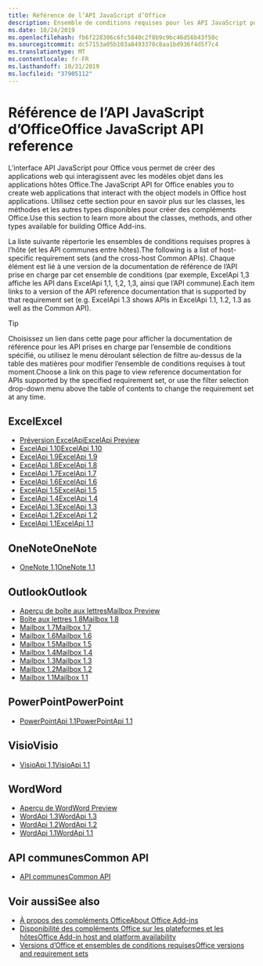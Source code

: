 ```yaml
---
title: Référence de l’API JavaScript d’Office
description: Ensemble de conditions requises pour les API JavaScript pour Office par hôte
ms.date: 10/24/2019
ms.openlocfilehash: fb6f228306c6fc5840c2f8b9c9bc46d56b43f50c
ms.sourcegitcommit: dc57153a05b103a8493370c8aa1bd936f4d5f7c4
ms.translationtype: MT
ms.contentlocale: fr-FR
ms.lasthandoff: 10/31/2019
ms.locfileid: "37905112"
---
```

# <a name="office-javascript-api-reference"></a><span data-ttu-id="4712e-103">Référence de l’API JavaScript d’Office</span><span class="sxs-lookup"><span data-stu-id="4712e-103">Office JavaScript API reference</span></span>

<span data-ttu-id="4712e-104">L’interface API JavaScript pour Office vous permet de créer des applications web qui interagissent avec les modèles objet dans les applications hôtes Office.</span><span class="sxs-lookup"><span data-stu-id="4712e-104">The JavaScript API for Office enables you to create web applications that interact with the object models in Office host applications.</span></span> <span data-ttu-id="4712e-105">Utilisez cette section pour en savoir plus sur les classes, les méthodes et les autres types disponibles pour créer des compléments Office.</span><span class="sxs-lookup"><span data-stu-id="4712e-105">Use this section to learn more about the classes, methods, and other types available for building Office Add-ins.</span></span>

<span data-ttu-id="4712e-106">La liste suivante répertorie les ensembles de conditions requises propres à l’hôte (et les API communes entre hôtes).</span><span class="sxs-lookup"><span data-stu-id="4712e-106">The following is a list of host-specific requirement sets (and the cross-host Common APIs).</span></span> <span data-ttu-id="4712e-107">Chaque élément est lié à une version de la documentation de référence de l’API prise en charge par cet ensemble de conditions (par exemple, ExcelApi 1,3 affiche les API dans ExcelApi 1,1, 1,2, 1,3, ainsi que l’API commune).</span><span class="sxs-lookup"><span data-stu-id="4712e-107">Each item links to a version of the API reference documentation that is supported by that requirement set (e.g. ExcelApi 1.3 shows APIs in ExcelApi 1.1, 1.2, 1.3 as well as the Common API).</span></span>

> [!TIP]
> <span data-ttu-id="4712e-108">Choisissez un lien dans cette page pour afficher la documentation de référence pour les API prises en charge par l’ensemble de conditions spécifié, ou utilisez le menu déroulant sélection de filtre au-dessus de la table des matières pour modifier l’ensemble de conditions requises à tout moment.</span><span class="sxs-lookup"><span data-stu-id="4712e-108">Choose a link on this page to view reference documentation for APIs supported by the specified requirement set, or use the filter selection drop-down menu above the table of contents to change the requirement set at any time.</span></span>

## <a name="excel"></a><span data-ttu-id="4712e-109">Excel</span><span class="sxs-lookup"><span data-stu-id="4712e-109">Excel</span></span>

- [<span data-ttu-id="4712e-110">Préversion ExcelApi</span><span class="sxs-lookup"><span data-stu-id="4712e-110">ExcelApi Preview</span></span>](/javascript/api/excel?view=excel-js-preview)
- [<span data-ttu-id="4712e-111">ExcelApi 1.10</span><span class="sxs-lookup"><span data-stu-id="4712e-111">ExcelApi 1.10</span></span>](/javascript/api/excel?view=excel-js-1.10)
- [<span data-ttu-id="4712e-112">ExcelApi 1.9</span><span class="sxs-lookup"><span data-stu-id="4712e-112">ExcelApi 1.9</span></span>](/javascript/api/excel?view=excel-js-1.9)
- [<span data-ttu-id="4712e-113">ExcelApi 1.8</span><span class="sxs-lookup"><span data-stu-id="4712e-113">ExcelApi 1.8</span></span>](/javascript/api/excel?view=excel-js-1.8)
- [<span data-ttu-id="4712e-114">ExcelApi 1.7</span><span class="sxs-lookup"><span data-stu-id="4712e-114">ExcelApi 1.7</span></span>](/javascript/api/excel?view=excel-js-1.7)
- [<span data-ttu-id="4712e-115">ExcelApi 1.6</span><span class="sxs-lookup"><span data-stu-id="4712e-115">ExcelApi 1.6</span></span>](/javascript/api/excel?view=excel-js-1.6)
- [<span data-ttu-id="4712e-116">ExcelApi 1.5</span><span class="sxs-lookup"><span data-stu-id="4712e-116">ExcelApi 1.5</span></span>](/javascript/api/excel?view=excel-js-1.5)
- [<span data-ttu-id="4712e-117">ExcelApi 1.4</span><span class="sxs-lookup"><span data-stu-id="4712e-117">ExcelApi 1.4</span></span>](/javascript/api/excel?view=excel-js-1.4)
- [<span data-ttu-id="4712e-118">ExcelApi 1.3</span><span class="sxs-lookup"><span data-stu-id="4712e-118">ExcelApi 1.3</span></span>](/javascript/api/excel?view=excel-js-1.3)
- [<span data-ttu-id="4712e-119">ExcelApi 1.2</span><span class="sxs-lookup"><span data-stu-id="4712e-119">ExcelApi 1.2</span></span>](/javascript/api/excel?view=excel-js-1.2)
- [<span data-ttu-id="4712e-120">ExcelApi 1.1</span><span class="sxs-lookup"><span data-stu-id="4712e-120">ExcelApi 1.1</span></span>](/javascript/api/excel?view=excel-js-1.1)

## <a name="onenote"></a><span data-ttu-id="4712e-121">OneNote</span><span class="sxs-lookup"><span data-stu-id="4712e-121">OneNote</span></span>

- [<span data-ttu-id="4712e-122">OneNote 1,1</span><span class="sxs-lookup"><span data-stu-id="4712e-122">OneNote 1.1</span></span>](/javascript/api/onenote?view=onenote-js-1.1)

## <a name="outlook"></a><span data-ttu-id="4712e-123">Outlook</span><span class="sxs-lookup"><span data-stu-id="4712e-123">Outlook</span></span>

- [<span data-ttu-id="4712e-124">Aperçu de boîte aux lettres</span><span class="sxs-lookup"><span data-stu-id="4712e-124">Mailbox Preview</span></span>](/javascript/api/outlook?view=outlook-js-preview)
- [<span data-ttu-id="4712e-125">Boîte aux lettres 1,8</span><span class="sxs-lookup"><span data-stu-id="4712e-125">Mailbox 1.8</span></span>](/javascript/api/outlook?view=outlook-js-1.8)
- [<span data-ttu-id="4712e-126">Mailbox 1.7</span><span class="sxs-lookup"><span data-stu-id="4712e-126">Mailbox 1.7</span></span>](/javascript/api/outlook?view=outlook-js-1.7)
- [<span data-ttu-id="4712e-127">Mailbox 1.6</span><span class="sxs-lookup"><span data-stu-id="4712e-127">Mailbox 1.6</span></span>](/javascript/api/outlook?view=outlook-js-1.6)
- [<span data-ttu-id="4712e-128">Mailbox 1.5</span><span class="sxs-lookup"><span data-stu-id="4712e-128">Mailbox 1.5</span></span>](/javascript/api/outlook?view=outlook-js-1.5)
- [<span data-ttu-id="4712e-129">Mailbox 1.4</span><span class="sxs-lookup"><span data-stu-id="4712e-129">Mailbox 1.4</span></span>](/javascript/api/outlook?view=outlook-js-1.4)
- [<span data-ttu-id="4712e-130">Mailbox 1.3</span><span class="sxs-lookup"><span data-stu-id="4712e-130">Mailbox 1.3</span></span>](/javascript/api/outlook?view=outlook-js-1.3)
- [<span data-ttu-id="4712e-131">Mailbox 1.2</span><span class="sxs-lookup"><span data-stu-id="4712e-131">Mailbox 1.2</span></span>](/javascript/api/outlook?view=outlook-js-1.2)
- [<span data-ttu-id="4712e-132">Mailbox 1.1</span><span class="sxs-lookup"><span data-stu-id="4712e-132">Mailbox 1.1</span></span>](/javascript/api/outlook?view=outlook-js-1.1)

## <a name="powerpoint"></a><span data-ttu-id="4712e-133">PowerPoint</span><span class="sxs-lookup"><span data-stu-id="4712e-133">PowerPoint</span></span>

- [<span data-ttu-id="4712e-134">PowerPointApi 1.1</span><span class="sxs-lookup"><span data-stu-id="4712e-134">PowerPointApi 1.1</span></span>](/javascript/api/powerpoint?view=powerpoint-js-1.1)

## <a name="visio"></a><span data-ttu-id="4712e-135">Visio</span><span class="sxs-lookup"><span data-stu-id="4712e-135">Visio</span></span>

- [<span data-ttu-id="4712e-136">VisioApi 1,1</span><span class="sxs-lookup"><span data-stu-id="4712e-136">VisioApi 1.1</span></span>](/javascript/api/visio?view=visio-js-1.1)

## <a name="word"></a><span data-ttu-id="4712e-137">Word</span><span class="sxs-lookup"><span data-stu-id="4712e-137">Word</span></span>

- [<span data-ttu-id="4712e-138">Aperçu de Word</span><span class="sxs-lookup"><span data-stu-id="4712e-138">Word Preview</span></span>](/javascript/api/word?view=word-js-preview)
- [<span data-ttu-id="4712e-139">WordApi 1.3</span><span class="sxs-lookup"><span data-stu-id="4712e-139">WordApi 1.3</span></span>](/javascript/api/word?view=word-js-1.3)
- [<span data-ttu-id="4712e-140">WordApi 1.2</span><span class="sxs-lookup"><span data-stu-id="4712e-140">WordApi 1.2</span></span>](/javascript/api/word?view=word-js-1.2)
- [<span data-ttu-id="4712e-141">WordApi 1.1</span><span class="sxs-lookup"><span data-stu-id="4712e-141">WordApi 1.1</span></span>](/javascript/api/word?view=word-js-1.1)

## <a name="common-api"></a><span data-ttu-id="4712e-142">API communes</span><span class="sxs-lookup"><span data-stu-id="4712e-142">Common API</span></span>

- [<span data-ttu-id="4712e-143">API communes</span><span class="sxs-lookup"><span data-stu-id="4712e-143">Common API</span></span>](/javascript/api/office?view=common-js)

## <a name="see-also"></a><span data-ttu-id="4712e-144">Voir aussi</span><span class="sxs-lookup"><span data-stu-id="4712e-144">See also</span></span>

- [<span data-ttu-id="4712e-145">À propos des compléments Office</span><span class="sxs-lookup"><span data-stu-id="4712e-145">About Office Add-ins</span></span>](/office/dev/add-ins/overview)
- [<span data-ttu-id="4712e-146">Disponibilité des compléments Office sur les plateformes et les hôtes</span><span class="sxs-lookup"><span data-stu-id="4712e-146">Office Add-in host and platform availability</span></span>](/office/dev/add-ins/overview/office-add-in-availability)
- [<span data-ttu-id="4712e-147">Versions d’Office et ensembles de conditions requises</span><span class="sxs-lookup"><span data-stu-id="4712e-147">Office versions and requirement sets</span></span>](/office/dev/add-ins/develop/office-versions-and-requirement-sets)
